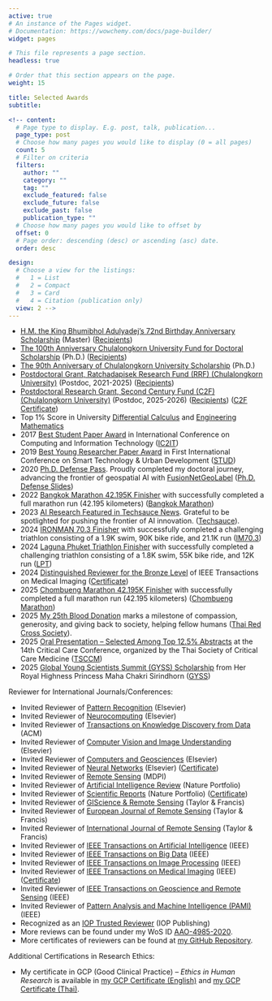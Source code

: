 ```yaml
---
active: true
# An instance of the Pages widget.
# Documentation: https://wowchemy.com/docs/page-builder/
widget: pages

# This file represents a page section.
headless: true

# Order that this section appears on the page.
weight: 15

title: Selected Awards
subtitle:

<!-- content:
  # Page type to display. E.g. post, talk, publication...
  page_type: post
  # Choose how many pages you would like to display (0 = all pages)
  count: 5
  # Filter on criteria
  filters:
    author: ""
    category: ""
    tag: ""
    exclude_featured: false
    exclude_future: false
    exclude_past: false
    publication_type: ""
  # Choose how many pages you would like to offset by
  offset: 0
  # Page order: descending (desc) or ascending (asc) date.
  order: desc

design:
  # Choose a view for the listings:
  #   1 = List
  #   2 = Compact
  #   3 = Card
  #   4 = Citation (publication only)
  view: 2 -->
---
```

- [H.M. the King Bhumibhol Adulyadej’s 72nd Birthday Anniversary Scholarship](https://kaopanboonyuen.github.io/files/scholarship/panboonyuen_72nd_anniversary_of_HM_King_Bhumibol_scholarship_v2.jpg) (Master) ([Recipients](https://kaopanboonyuen.github.io/files/scholarship/panboonyuen_72nd_anniversary_of_HM_King_Bhumibol_scholarship_v3.jpg))
- [The 100th Anniversary Chulalongkorn University Fund for Doctoral Scholarship](https://kaopanboonyuen.github.io/files/scholarship/panboonyuen_Recipient_100years_2_2560_v2.jpg) (Ph.D.) ([Recipients](https://kaopanboonyuen.github.io/files/scholarship/Recipient_100years_2_2560.pdf))
- [The 90th Anniversary of Chulalongkorn University Scholarship](https://kaopanboonyuen.github.io/files/scholarship/Recipient_90yearsfund_2_2563.pdf) (Ph.D.)
- [Postdoctoral Grant, Ratchadapisek Research Fund (RRF) (Chulalongkorn University)](https://kaopanboonyuen.github.io/files/postdoc/Recipient_Posdoc_6_65.pdf) (Postdoc, 2021-2025) ([Recipients](https://kaopanboonyuen.github.io/files/postdoc/Recipient_Posdoc_6_65.pdf))
- [Postdoctoral Research Grant, Second Century Fund (C2F) (Chulalongkorn University)](https://kaopanboonyuen.github.io/files/scholarship/C2F-PD_May-2025_FY-4-2568.pdf) (Postdoc, 2025-2026) ([Recipients](https://kaopanboonyuen.github.io/files/scholarship/C2F-PD_May-2025_FY-4-2568.pdf)) ([C2F Certificate](https://kaopanboonyuen.github.io/files/postdoc/panboonyuen_C2F_PostDoc_Experience_Certificate_2025_2026.pdf))
- Top 1% Score in University [Differential Calculus](https://en.wikipedia.org/wiki/Differential_calculus) and [Engineering Mathematics](https://en.wikipedia.org/wiki/Engineering_mathematics)
- 2017 [Best Student Paper Award](https://link.springer.com/chapter/10.1007/978-3-319-60663-7_18) in International Conference on Computing and Information Technology ([IC2IT](https://link.springer.com/conference/ic2it))
- 2019 [Best Young Researcher Paper Award](https://kaopanboonyuen.github.io/QOL-TransportAI/) in First International Conference on Smart Technology & Urban Development ([STUD](https://ieeexplore.ieee.org/document/9018796))
- 2020 [Ph.D. Defense Pass](https://kaopanboonyuen.github.io/talk/ph.d.-thesis-defense/). Proudly completed my doctoral journey, advancing the frontier of geospatial AI with [FusionNetGeoLabel](https://kaopanboonyuen.github.io/FusionNetGeoLabel/) ([Ph.D. Defense Slides](https://kaopanboonyuen.github.io/files/panboonyuen_phd_defense_2020.pdf))
- 2022 [Bangkok Marathon 42.195K Finisher](https://kaopanboonyuen.github.io/blog/2022-11-22-bangkok-marathon-2022conquering-the-full-marathon/) with successfully completed a full marathon run (42.195 kilometers) ([Bangkok Marathon](https://www.bkkmarathon.com))
- 2023 [AI Research Featured in Techsauce News](https://kaopanboonyuen.github.io/files/panboonyuen_Techsauce2023.jpg). Grateful to be spotlighted for pushing the frontier of AI innovation. ([Techsauce](https://techsauce.co/news/mars-deep-tech-startup-thaivivat-ai)).
- 2024 [IRONMAN 70.3 Finisher](https://kaopanboonyuen.github.io/blog/2024-02-21-the-day-i-became-an-ironman/) with successfully completed a challenging triathlon consisting of a 1.9K swim, 90K bike ride, and 21.1K run ([IM70.3](https://www.ironman.com/races))
- 2024 [Laguna Phuket Triathlon Finisher](https://kaopanboonyuen.github.io/files/Laguna_Phuket_Triathlon/Panboonyuen_RaceCertificate_LAGUNA_PHUKHET_TRI_2024.png) with successfully completed a challenging triathlon consisting of a 1.8K swim, 55K bike ride, and 12K run ([LPT](https://www.lagunaphukettri.com/lpt-individual/))
- 2024 [Distinguished Reviewer for the Bronze Level](https://ieeexplore.ieee.org/xpl/RecentIssue.jsp?punumber=42) of IEEE Transactions on Medical Imaging ([Certificate](https://kaopanboonyuen.github.io/files/certificate/IEEE_Transactions_on_Medical_Imaging_Distinguished_Reviewer_Certificate_2024.pdf))
- 2025 [Chombueng Marathon 42.195K Finisher](https://kaopanboonyuen.github.io/blog/2025-01-20-chom-bueng-marathon-2025/) with successfully completed a full marathon run (42.195 kilometers) ([Chombueng Marathon](https://www.runningconnect.com/event/CBM2025))
- 2025 [My 25th Blood Donation](https://kaopanboonyuen.github.io/blog/2025-10-13-my25th-blood-donation/) marks a milestone of compassion, generosity, and giving back to society, helping fellow humans ([Thai Red Cross Society](https://kaopanboonyuen.github.io/blog/2025-10-13-my25th-blood-donation/my_25th_blood_donation/KAO_25th_Blood_Donation_00010.jpg)).
- 2025 [Oral Presentation – Selected Among Top 12.5% Abstracts](https://kaopanboonyuen.github.io/blog/2025-07-17-cuicu-customizing-unsupervised-instruction-finetuned-language-models/) at the 14th Critical Care Conference, organized by the Thai Society of Critical Care Medicine ([TSCCM](https://www.tsccm2025.com/home.php))
- 2025 [Global Young Scientists Summit (GYSS) Scholarship](https://kaopanboonyuen.github.io/blog/2025-01-11-where-science-meets-inspiration/) from Her Royal Highness Princess Maha Chakri Sirindhorn ([GYSS](https://kaopanboonyuen.github.io/files/GYSS/panboonyuen_GYSS2025_announcement_EN.pdf))

Reviewer for International Journals/Conferences:

- Invited Reviewer of [Pattern Recognition](https://kaopanboonyuen.github.io/files/certificate/2025/Certificate_PR_Recognised.pdf) (Elsevier)
- Invited Reviewer of [Neurocomputing](https://kaopanboonyuen.github.io/files/certificate/2025/Certificate_NEUCOM_Recognised.pdf) (Elsevier)
- Invited Reviewer of [Transactions on Knowledge Discovery from Data](https://dl.acm.org/journal/tkdd) (ACM)
- Invited Reviewer of [Computer Vision and Image Understanding](https://kaopanboonyuen.github.io/files/certificate/2025/Certificate_YCVIU_Recognised.pdf) (Elsevier)
- Invited Reviewer of [Computers and Geosciences](https://www.journals.elsevier.com/computers-and-geosciences) (Elsevier)
- Invited Reviewer of [Neural Networks](https://kaopanboonyuen.github.io/files/certificate/2025/Certificate_NN_Recognised.pdf) (Elsevier) ([Certificate](https://kaopanboonyuen.github.io/files/certificate/2025/Certificate_NN_Recognised.pdf))
- Invited Reviewer of [Remote Sensing](https://www.mdpi.com/journal/remotesensing) (MDPI)
- Invited Reviewer of [Artificial Intelligence Review](https://kaopanboonyuen.github.io/files/certificate/2025/Reviewer_Certificate_03_September_2025_AR.pdf) (Nature Portfolio)
- Invited Reviewer of [Scientific Reports](https://www.nature.com/srep/) (Nature Portfolio) ([Certificate](https://kaopanboonyuen.github.io/files/certificate/2025/Reviewer_Certificate_14_August_2025_SR.pdf))
- Invited Reviewer of [GIScience & Remote Sensing](https://www.tandfonline.com/toc/tgis20/current) (Taylor & Francis)
- Invited Reviewer of [European Journal of Remote Sensing](https://www.tandfonline.com/journals/tejr20) (Taylor & Francis)
- Invited Reviewer of [International Journal of Remote Sensing](https://www.tandfonline.com/journals/tres20) (Taylor & Francis)
- Invited Reviewer of [IEEE Transactions on Artificial Intelligence](https://cis.ieee.org/publications/ieee-transactions-on-artificial-intelligence) (IEEE)
- Invited Reviewer of [IEEE Transactions on Big Data](https://kaopanboonyuen.github.io/files/certificate/2025/IEEE_Transactions_Reviewer_Certificate_BigData.pdf) (IEEE)
- Invited Reviewer of [IEEE Transactions on Image Processing](https://ieeexplore.ieee.org/xpl/RecentIssue.jsp?punumber=83) (IEEE)
- Invited Reviewer of [IEEE Transactions on Medical Imaging](https://www.embs.org/tmi/) (IEEE) ([Certificate](https://kaopanboonyuen.github.io/files/certificate/IEEE_Transactions_on_Medical_Imaging_Distinguished_Reviewer_Certificate_2024.pdf))
- Invited Reviewer of [IEEE Transactions on Geoscience and Remote Sensing](https://ieeexplore.ieee.org/xpl/RecentIssue.jsp?punumber=36) (IEEE)
- Invited Reviewer of [Pattern Analysis and Machine Intelligence (PAMI)](https://kaopanboonyuen.github.io/files/certificate/2025/IEEE_Transactions_Reviewer_Certificate_PAMI.pdf) (IEEE)
- Recognized as an [IOP Trusted Reviewer](https://kaopanboonyuen.github.io/files/certificate/2025/panboonyuen_IOP_Trusted_Reviewer.pdf) (IOP Publishing)
- More reviews can be found under my WoS ID [AAO-4985-2020](https://www.webofscience.com/wos/author/rid/AAO-4985-2020).
- More certificates of reviewers can be found at [my GitHub Repository](https://github.com/kaopanboonyuen/kaopanboonyuen.github.io/tree/main/files/certificate).

Additional Certifications in Research Ethics:

- My certificate in GCP (Good Clinical Practice) – *Ethics in Human Research* is available in [my GCP Certificate (English)](https://kaopanboonyuen.github.io/files/certificate/GCP/panboonyuen_GCP_certificate_2027.pdf) and [my GCP Certificate (Thai)](https://kaopanboonyuen.github.io/files/certificate/GCP/panboonyuen_GCP_certificate_2027_Thai.pdf).